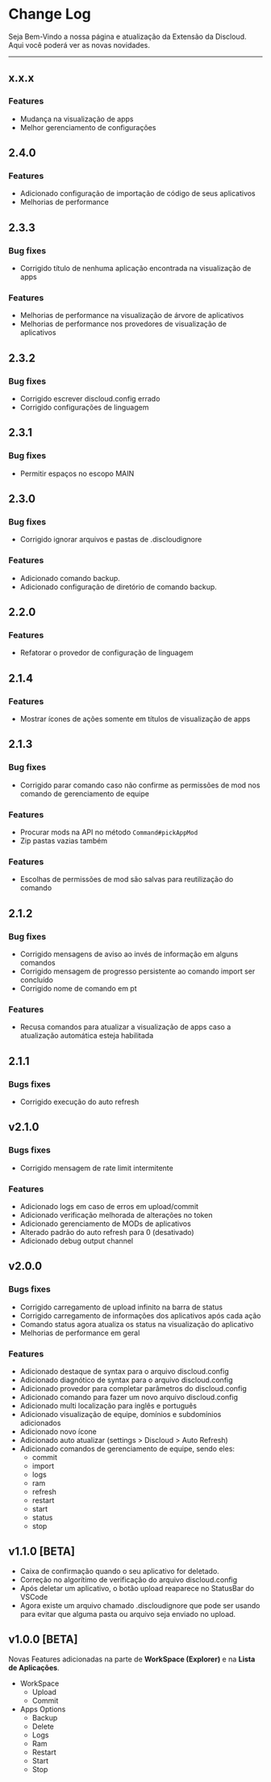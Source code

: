 <!-- markdownlint-disable MD024 -->

# Change Log

Seja Bem-Vindo a nossa página e atualização da Extensão da Discloud. Aqui você poderá ver as novas novidades.

---

## x.x.x

### Features

- Mudança na visualização de apps
- Melhor gerenciamento de configurações

## 2.4.0

### Features

- Adicionado configuração de importação de código de seus aplicativos
- Melhorias de performance

## 2.3.3

### Bug fixes

- Corrigido título de nenhuma aplicação encontrada na visualização de apps

### Features

- Melhorias de performance na visualização de árvore de aplicativos
- Melhorias de performance nos provedores de visualização de aplicativos

## 2.3.2

### Bug fixes

- Corrigido escrever discloud.config errado
- Corrigido configurações de linguagem

## 2.3.1

### Bug fixes

- Permitir espaços no escopo MAIN

## 2.3.0

### Bug fixes

- Corrigido ignorar arquivos e pastas de .discloudignore

### Features

- Adicionado comando backup.
- Adicionado configuração de diretório de comando backup.

## 2.2.0

### Features

- Refatorar o provedor de configuração de linguagem

## 2.1.4

### Features

- Mostrar ícones de ações somente em títulos de visualização de apps

## 2.1.3

### Bug fixes

- Corrigido parar comando caso não confirme as permissões de mod nos comando de gerenciamento de equipe

### Features

- Procurar mods na API no método `Command#pickAppMod`
- Zip pastas vazias também

### Features

- Escolhas de permissões de mod são salvas para reutilização do comando

## 2.1.2

### Bug fixes

- Corrigido mensagens de aviso ao invés de informação em alguns comandos
- Corrigido mensagem de progresso persistente ao comando import ser concluído
- Corrigido nome de comando em pt

### Features

- Recusa comandos para atualizar a visualização de apps caso a atualização automática esteja habilitada

## 2.1.1

### Bugs fixes

- Corrigido execução do auto refresh

## v2.1.0

### Bugs fixes

- Corrigido mensagem de rate limit intermitente

### Features

- Adicionado logs em caso de erros em upload/commit
- Adicionado verificação melhorada de alterações no token
- Adicionado gerenciamento de MODs de aplicativos
- Alterado padrão do auto refresh para 0 (desativado)
- Adicionado debug output channel

## v2.0.0

### Bugs fixes

- Corrigido carregamento de upload infinito na barra de status
- Corrigido carregamento de informações dos aplicativos após cada ação
- Comando status agora atualiza os status na visualização do aplicativo
- Melhorias de performance em geral

### Features

- Adicionado destaque de syntax para o arquivo discloud.config
- Adicionado diagnótico de syntax para o arquivo discloud.config
- Adicionado provedor para completar parâmetros do discloud.config
- Adicionado comando para fazer um novo arquivo discloud.config
- Adicionado multi localização para inglês e português
- Adicionado visualização de equipe, domínios e subdomínios adicionados
- Adicionado novo ícone
- Adicionado auto atualizar (settings > Discloud > Auto Refresh)
- Adicionado comandos de gerenciamento de equipe, sendo eles:
  - commit
  - import
  - logs
  - ram
  - refresh
  - restart
  - start
  - status
  - stop

## v1.1.0 [BETA]

- Caixa de confirmação quando o seu aplicativo for deletado.
- Correção no algorítimo de verificação do arquivo discloud.config
- Após deletar um aplicativo, o botão upload reaparece no StatusBar do VSCode
- Agora existe um arquivo chamado .discloudignore que pode ser usando para evitar que alguma pasta ou arquivo seja enviado no upload.

## v1.0.0 [BETA]

Novas Features adicionadas na parte de **WorkSpace (Explorer)** e na **Lista de Aplicações**.

- WorkSpace
  - Upload
  - Commit
- Apps Options
  - Backup
  - Delete
  - Logs
  - Ram
  - Restart
  - Start
  - Stop
